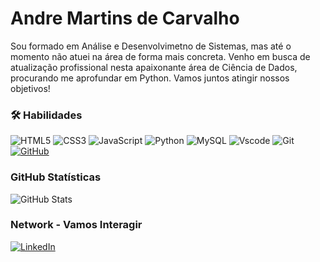 # Andre Martins de Carvalho

Sou formado em Análise e Desenvolvimetno de Sistemas, mas até o momento não atuei na área de forma mais concreta. Venho em busca de atualização profissional nesta apaixonante área de Ciência de Dados, procurando me aprofundar em Python. Vamos juntos atingir nossos objetivos!

### 🛠 Habilidades
![HTML5](https://img.shields.io/badge/HTML5-000?style=for-the-badge&logo=html5)
![CSS3](https://img.shields.io/badge/CSS3-000?style=for-the-badge&logo=css3)
![JavaScript](https://img.shields.io/badge/JavaScript-F7DF1E?style=for-the-badge&logo=javascript&logoColor=black)
![Python](https://img.shields.io/badge/python-3670A0?style=for-the-badge&logo=python&logoColor=ffdd54)
![MySQL](https://img.shields.io/badge/MySQL-00000F?style=for-the-badge&logo=mysql&logoColor=white)
![Vscode](https://img.shields.io/badge/Vscode-007ACC?style=for-the-badge&logo=visual-studio-code&logoColor=white)
![Git](https://img.shields.io/badge/GIT-E44C30?style=for-the-badge&logo=git&logoColor=white)
[![GitHub](https://img.shields.io/badge/GitHub-000?style=for-the-badge&logo=github&logoColor=30A3DC)](https://docs.github.com/)

### GitHub Statísticas
![GitHub Stats](https://github-readme-stats.vercel.app/api?username=Andre-MCarvalho&theme=transparent&bg_color=000&border_color=30A3DC&show_icons=true&icon_color=30A3DC&title_color=E94D5F&text_color=FFF)

### Network - Vamos Interagir

[![LinkedIn](https://img.shields.io/badge/LinkedIn-0077B5?style=for-the-badge&logo=linkedin&logoColor=white)](www.linkedin.com/in/andre-martins-de-carvalho-649375356)
